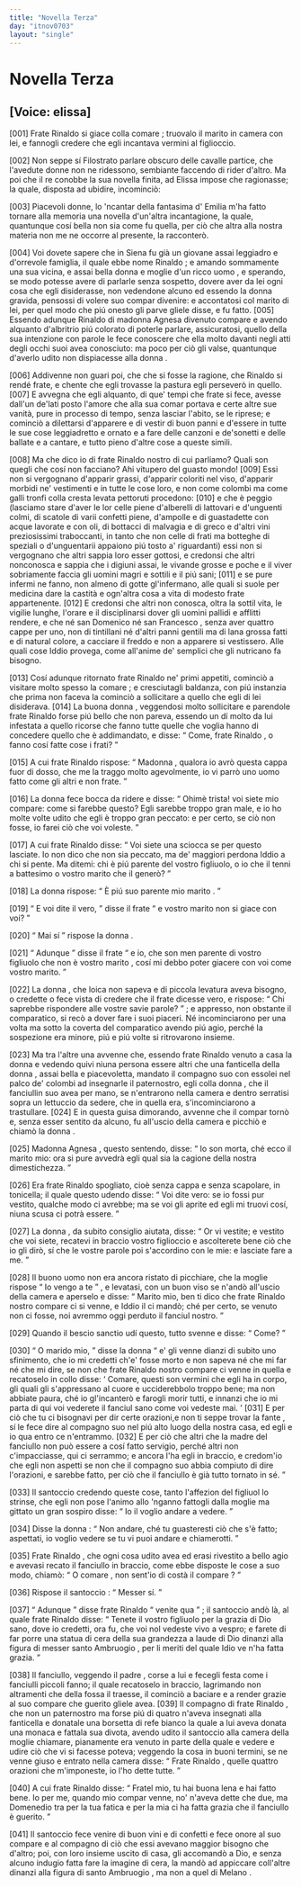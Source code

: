 ```yaml
---
title: "Novella Terza"
day: "itnov0703"
layout: "single"
---
```

<div id="nov0703" type="novella" who="elissa">
 <h1>
  Novella Terza
 </h1>
 <p>
  <h2>
   [Voice: elissa]
  </h2>
 </p>
 <argument>
  <p>
   <a name="p07030001">
    [001]
   </a>
   <name persref="fraterinaldo" type="person">
    Frate Rinaldo
   </name>
   si giace colla
   <name persref="agnesa" type="person">
    comare
   </name>
   ; truovalo il
   <name persref="marito-0703" type="person">
    marito
   </name>
   in camera con lei, e fannogli credere che egli incantava vermini al figlioccio.
  </p>
 </argument>
 <div3 type="commentary" who="author">
  <p>
   <a name="p07030002">
    [002]
   </a>
   Non seppe s&iacute;
   <name persref="filostrato" type="person">
    Filostrato
   </name>
   parlare obscuro delle cavalle partice, che l'avedute donne non ne ridessono, sembiante faccendo di rider d'altro. Ma poi che il re conobbe la sua novella finita, ad Elissa impose che ragionasse; la quale, disposta ad ubidire, incominci&ograve;:
  </p>
 </div3>
 <div3 type="commentary" who="elissa">
  <p>
   <a name="p07030003">
    [003]
   </a>
   Piacevoli donne, lo 'ncantar della fantasima d'
   <name persref="emilia" type="person">
    Emilia
   </name>
   m'ha fatto tornare alla memoria una novella d'un'altra incantagione, la quale, quantunque cos&iacute; bella non sia come fu quella, per ci&ograve; che altra alla nostra materia non me ne occorre al presente, la racconter&ograve;.
  </p>
 </div3>
 <p>
  <a name="p07030004">
   [004]
  </a>
  Voi dovete sapere che in
  <name placeref="siena" type="place">
   Siena
  </name>
  fu gi&agrave; un giovane assai leggiadro e d'orrevole famiglia, il quale ebbe nome
  <name persref="fraterinaldo" type="person">
   Rinaldo
  </name>
  ; e amando sommamente una sua vicina, e assai bella
  <name persref="agnesa" type="person">
   donna
  </name>
  e moglie d'un ricco
  <name persref="marito-0703" type="person">
   uomo
  </name>
  , e sperando, se modo potesse avere di parlarle senza sospetto, dovere aver da lei ogni cosa che egli disiderasse, non vedendone alcuno ed essendo la
  <name persref="agnesa" type="person">
   donna
  </name>
  gravida, pensossi di volere suo compar divenire: e accontatosi col
  <name persref="marito-0703" type="person">
   marito
  </name>
  di lei, per quel modo che pi&uacute; onesto gli parve gliele disse, e fu fatto.
  <a name="p07030005">
   [005]
  </a>
  Essendo adunque
  <name persref="fraterinaldo" type="person">
   Rinaldo
  </name>
  di madonna
  <name persref="agnesa" type="person">
   Agnesa
  </name>
  divenuto compare e avendo alquanto d'albritrio pi&uacute; colorato di poterle parlare, assicuratosi, quello della sua intenzione con parole le fece conoscere che ella molto davanti negli atti degli occhi suoi avea conosciuto: ma poco per ci&ograve; gli valse, quantunque d'averlo udito non dispiacesse alla
  <name persref="agnesa" type="person">
   donna
  </name>
  .
 </p>
 <p>
  <a name="p07030006">
   [006]
  </a>
  Addivenne non guari poi, che che si fosse la ragione, che
  <name persref="fraterinaldo" type="person">
   Rinaldo
  </name>
  si rend&eacute; frate, e chente che egli trovasse la pastura egli persever&ograve; in quello.
  <a name="p07030007">
   [007]
  </a>
  E avvegna che egli alquanto, di que' tempi che frate si fece, avesse dall'un de'lati posto l'amore che alla sua
  <name persref="agnesa" type="person">
   comar
  </name>
  portava e certe altre sue vanit&agrave;, pure in processo di tempo, senza lasciar l'abito, se le riprese; e cominci&ograve; a dilettarsi d'apparere e di vestir di buon panni e d'essere in tutte le sue cose leggiadretto e ornato e a fare delle canzoni e de'sonetti e delle ballate e a cantare, e tutto pieno d'altre cose a queste simili.
 </p>
 <p>
  <a name="p07030008">
   [008]
  </a>
  Ma che dico io di
  <name persref="fraterinaldo" type="person">
   frate Rinaldo
  </name>
  nostro di cui parliamo? Quali son quegli che cos&iacute; non facciano? Ahi vitupero del guasto mondo!
  <a name="p07030009">
   [009]
  </a>
  Essi non si vergognano d'apparir grassi, d'apparir coloriti nel viso, d'apparir morbidi ne' vestimenti e in tutte le cose loro, e non come colombi ma come galli tronfi colla cresta levata pettoruti procedono:
  <a name="p07030010">
   [010]
  </a>
  e che &egrave; peggio (lasciamo stare d'aver le lor celle piene d'alberelli di lattovari e d'unguenti colmi, di scatole di varii confetti piene, d'ampolle e di guastadette con acque lavorate e con oli, di bottacci di malvagia e di greco e d'altri vini preziosissimi traboccanti, in tanto che non celle di frati ma botteghe di speziali o d'unguentarii appaiono pi&uacute; tosto a' riguardanti) essi non si vergognano che altri sappia loro esser gottosi, e credonsi che altri nonconosca e sappia che i digiuni assai, le vivande grosse e poche e il viver sobriamente faccia gli uomini magri e sottili e il pi&uacute; sani;
  <a name="p07030011">
   [011]
  </a>
  e se pure infermi ne fanno, non almeno di gotte gl'infermano, alle quali si suole per medicina dare la castit&agrave; e ogn'altra cosa a vita di modesto frate appartenente.
  <a name="p07030012">
   [012]
  </a>
  E credonsi che altri non conosca, oltra la sottil vita, le vigilie lunghe, l'orare e il disciplinarsi dover gli uomini pallidi e afflitti rendere, e che n&eacute;
  <name persref="santodomenico" type="person">
   san Domenico
  </name>
  n&eacute;
  <name persref="santofrancesco" type="person">
   san Francesco
  </name>
  , senza aver quattro cappe per uno, non di tintillani n&eacute; d'altri panni gentili ma di lana grossa fatti e di natural colore, a cacciare il freddo e non a apparere si vestissero. Alle quali cose Iddio provega, come all'anime de' semplici che gli nutricano fa bisogno.
 </p>
 <p>
  <a name="p07030013">
   [013]
  </a>
  Cos&iacute; adunque ritornato
  <name persref="fraterinaldo" type="person">
   frate Rinaldo
  </name>
  ne' primi appetiti, cominci&ograve; a visitare molto spesso la
  <name persref="agnesa" type="person">
   comare
  </name>
  ; e cresciutagli baldanza, con pi&uacute; instanzia che prima non faceva la cominci&ograve; a sollicitare a quello che egli di lei disiderava.
  <a name="p07030014">
   [014]
  </a>
  La buona
  <name persref="agnesa" type="person">
   donna
  </name>
  , veggendosi molto sollicitare e parendole
  <name persref="fraterinaldo" type="person">
   frate Rinaldo
  </name>
  forse pi&uacute; bello che non pareva, essendo un d&iacute; molto da lui infestata a quello ricorse che fanno tutte quelle che voglia hanno di concedere quello che &egrave; addimandato, e disse:
  <q direct="unspecified" who="agnesa">
   Come,
   <name persref="fraterinaldo" type="person">
    frate Rinaldo
   </name>
   , o fanno cos&iacute; fatte cose i frati?
  </q>
 </p>
 <p>
  <a name="p07030015">
   [015]
  </a>
  A cui
  <name persref="fraterinaldo" type="person">
   frate Rinaldo
  </name>
  rispose:
  <q direct="unspecified" who="fraterinaldo">
   <name persref="agnesa" type="person">
    Madonna
   </name>
   , qualora io avr&ograve; questa cappa fuor di dosso, che me la traggo molto agevolmente, io vi parr&ograve; uno uomo fatto come gli altri e non frate.
  </q>
 </p>
 <p>
  <a name="p07030016">
   [016]
  </a>
  La
  <name persref="agnesa" type="person">
   donna
  </name>
  fece bocca da ridere e disse:
  <q direct="unspecified" who="agnesa">
   Ohim&egrave; trista! voi siete mio compare: come si farebbe questo? Egli sarebbe troppo gran male, e io ho molte volte udito che egli &egrave; troppo gran peccato: e per certo, se ci&ograve; non fosse, io farei ci&ograve; che voi voleste.
  </q>
 </p>
 <p>
  <a name="p07030017">
   [017]
  </a>
  A cui
  <name persref="fraterinaldo" type="person">
   frate Rinaldo
  </name>
  disse:
  <q direct="unspecified" who="fraterinaldo">
   Voi siete una sciocca se per questo lasciate. Io non dico che non sia peccato, ma de' maggiori perdona Iddio a chi si pente. Ma ditemi: chi &egrave; pi&uacute; parente del vostro figliuolo, o io che il tenni a battesimo o vostro
   <name persref="marito-0703" type="person">
    marito
   </name>
   che il gener&ograve;?
  </q>
 </p>
 <p>
  <a name="p07030018">
   [018]
  </a>
  La
  <name persref="agnesa" type="person">
   donna
  </name>
  rispose:
  <q direct="unspecified" who="agnesa">
   &Egrave; pi&uacute; suo parente mio
   <name persref="marito-0703" type="person">
    marito
   </name>
   .
  </q>
 </p>
 <p>
  <a name="p07030019">
   [019]
  </a>
  <q direct="unspecified" who="fraterinaldo">
   E voi dite il vero,
  </q>
  disse
  <name persref="fraterinaldo" type="person">
   il frate
  </name>
  <q direct="unspecified">
   e vostro
   <name persref="marito-0703" type="person">
    marito
   </name>
   non si giace con voi?
  </q>
 </p>
 <p>
  <a name="p07030020">
   [020]
  </a>
  <q direct="unspecified" who="agnesa">
   Mai s&iacute;
  </q>
  rispose la
  <name persref="agnesa" type="person">
   donna
  </name>
  .
 </p>
 <p>
  <a name="p07030021">
   [021]
  </a>
  <q direct="unspecified" who="fraterinaldo">
   Adunque
  </q>
  disse
  <name persref="fraterinaldo" type="person">
   il frate
  </name>
  <q direct="unspecified">
   e io, che son men parente di vostro figliuolo che non &egrave; vostro
   <name persref="marito-0703" type="person">
    marito
   </name>
   , cos&iacute; mi debbo poter giacere con voi come vostro marito.
  </q>
 </p>
 <p>
  <a name="p07030022">
   [022]
  </a>
  La
  <name persref="agnesa" type="person">
   donna
  </name>
  , che loica non sapeva e di piccola levatura aveva bisogno, o credette o fece vista di credere che il frate dicesse vero, e rispose:
  <q direct="unspecified" who="agnesa">
   Chi saprebbe rispondere alle vostre savie parole?
  </q>
  ; e appresso, non obstante il comparatico, si rec&ograve; a dover fare i suoi piaceri. N&eacute; incominciarono per una volta ma sotto la coverta del comparatico avendo pi&uacute; agio, perch&eacute; la sospezione era minore, pi&uacute; e pi&uacute; volte si ritrovarono insieme.
 </p>
 <p>
  <a name="p07030023">
   [023]
  </a>
  Ma tra l'altre una avvenne che, essendo
  <name persref="fraterinaldo" type="person">
   frate Rinaldo
  </name>
  venuto a casa la
  <name persref="agnesa" type="person">
   donna
  </name>
  e vedendo quivi niuna persona essere altri che una
  <name persref="fante-0703" type="person">
   fanticella
  </name>
  della
  <name persref="agnesa" type="person">
   donna
  </name>
  , assai bella e piacevoletta, mandato il
  <name persref="compagno-0703" type="person">
   compagno
  </name>
  suo con essolei nel palco de' colombi ad insegnarle il paternostro, egli colla
  <name persref="agnesa" type="person">
   donna
  </name>
  , che il fanciullin suo avea per mano, se n'entrarono nella camera e dentro serratisi sopra un lettuccio da sedere, che in quella era, s'incominciarono a trastullare.
  <a name="p07030024">
   [024]
  </a>
  E in questa guisa dimorando, avvenne che
  <name persref="marito-0703" type="person">
   il compar
  </name>
  torn&ograve; e, senza esser sentito da alcuno, fu all'uscio della camera e picchi&ograve; e chiam&ograve; la
  <name persref="agnesa" type="person">
   donna
  </name>
  .
 </p>
 <p>
  <a name="p07030025">
   [025]
  </a>
  Madonna
  <name persref="agnesa" type="person">
   Agnesa
  </name>
  , questo sentendo, disse:
  <q direct="unspecified" who="agnesa">
   Io son morta, ch&eacute; ecco
   <name persref="marito-0703" type="person">
    il marito
   </name>
   mio: ora si pure avvedr&agrave; egli qual sia la cagione della nostra dimestichezza.
  </q>
 </p>
 <p>
  <a name="p07030026">
   [026]
  </a>
  Era
  <name persref="fraterinaldo" type="person">
   frate Rinaldo
  </name>
  spogliato, cio&egrave; senza cappa e senza scapolare, in tonicella; il quale questo udendo disse:
  <q direct="unspecified" who="fraterinaldo">
   Voi dite vero: se io fossi pur vestito, qualche modo ci avrebbe; ma se voi gli aprite ed egli mi truovi cos&iacute;, niuna scusa ci potr&agrave; essere.
  </q>
 </p>
 <p>
  <a name="p07030027">
   [027]
  </a>
  La
  <name persref="agnesa" type="person">
   donna
  </name>
  , da subito consiglio aiutata, disse:
  <q direct="unspecified" who="agnesa">
   Or vi vestite; e vestito che voi siete, recatevi in braccio vostro figlioccio e ascolterete bene ci&ograve; che io gli dir&ograve;, s&iacute; che le vostre parole poi s'accordino con le mie: e lasciate fare a me.
  </q>
 </p>
 <p>
  <a name="p07030028">
   [028]
  </a>
  Il buono
  <name persref="marito-0703" type="person">
   uomo
  </name>
  non era ancora ristato di picchiare, che la moglie rispose
  <q direct="unspecified" who="agnesa">
   Io vengo a te
  </q>
  , e levatasi, con un buon viso se n'and&ograve; all'uscio della camera e aperselo e disse:
  <q direct="unspecified">
   <name persref="marito-0703" type="person">
    Marito
   </name>
   mio, ben ti dico che
   <name persref="fraterinaldo" type="person">
    frate Rinaldo
   </name>
   nostro compare ci si venne, e Iddio il ci mand&ograve;; ch&eacute; per certo, se venuto non ci fosse, noi avremmo oggi perduto il fanciul nostro.
  </q>
 </p>
 <p>
  <a name="p07030029">
   [029]
  </a>
  Quando il
  <name persref="marito-0703" type="person">
   bescio sanctio
  </name>
  ud&iacute; questo, tutto svenne e disse:
  <q direct="unspecified" who="marito-0703">
   Come?
  </q>
 </p>
 <p>
  <a name="p07030030">
   [030]
  </a>
  <q direct="unspecified" who="agnesa">
   O
   <name persref="marito-0703" type="person">
    marido
   </name>
   mio,
  </q>
  disse la
  <name persref="agnesa" type="person">
   donna
  </name>
  <q direct="unspecified">
   e' gli venne dianzi di subito uno sfinimento, che io mi credetti ch'e' fosse morto e non sapeva n&eacute; che mi far n&eacute; che mi dire, se non che
   <name persref="fraterinaldo" type="person">
    frate Rinaldo
   </name>
   nostro compare ci venne in quella e recatoselo in collo disse:
   <q direct="unspecified" who="fraterinaldo">
    Comare, questi son vermini che egli ha in corpo, gli quali gli s'appressano al cuore e ucciderebbolo troppo bene; ma non abbiate paura, ch&eacute; io gl'incanter&ograve; e farogli morir tutti, e innanzi che io mi parta di qui voi vederete il fanciul sano come voi vedeste mai.
   </q>
   <a name="p07030031">
    [031]
   </a>
   E per ci&ograve; che tu ci bisognavi per dir certe orazioni,e non ti seppe trovar
   <name persref="fante-0703" type="person">
    la fante
   </name>
   , s&iacute; le fece dire al
   <name persref="compagno-0703" type="person">
    compagno
   </name>
   suo nel pi&uacute; alto luogo della nostra casa, ed egli e io qua entro ce n'entrammo.
   <a name="p07030032">
    [032]
   </a>
   E per ci&ograve; che altri che la madre del fanciullo non pu&ograve; essere a cos&iacute; fatto servigio, perch&eacute; altri non c'impacciasse, qui ci serrammo; e ancora l'ha egli in braccio, e credom'io che egli non aspetti se non che il compagno suo abbia compiuto di dire l'orazioni, e sarebbe fatto, per ci&ograve; che il fanciullo &egrave; gi&agrave; tutto tornato in s&eacute;.
  </q>
 </p>
 <p>
  <a name="p07030033">
   [033]
  </a>
  Il
  <name persref="marito-0703" type="person">
   santoccio
  </name>
  credendo queste cose, tanto l'affezion del figliuol lo strinse, che egli non pose l'animo allo 'nganno fattogli dalla
  <name persref="agnesa" type="person">
   moglie
  </name>
  ma gittato un gran sospiro disse:
  <q direct="unspecified" who="marito-0703">
   Io il voglio andare a vedere.
  </q>
 </p>
 <p>
  <a name="p07030034">
   [034]
  </a>
  Disse la
  <name persref="agnesa" type="person">
   donna
  </name>
  :
  <q direct="unspecified" who="agnesa">
   Non andare, ch&eacute; tu guasteresti ci&ograve; che s'&egrave; fatto; aspettati, io voglio vedere se tu vi puoi andare e chiamerotti.
  </q>
 </p>
 <p>
  <a name="p07030035">
   [035]
  </a>
  <name persref="fraterinaldo" type="person">
   Frate Rinaldo
  </name>
  , che ogni cosa udito avea ed erasi rivestito a bello agio e avevasi recato il fanciullo in braccio, come ebbe disposte le cose a suo modo, chiam&ograve;:
  <q direct="unspecified" who="fraterinaldo">
   O
   <name persref="agnesa" type="person">
    comare
   </name>
   , non sent'io di cost&agrave; il
   <name persref="marito-0703" type="person">
    compare
   </name>
   ?
  </q>
 </p>
 <p>
  <a name="p07030036">
   [036]
  </a>
  Rispose
  <name persref="marito-0703" type="person">
   il santoccio
  </name>
  :
  <q direct="unspecified" who="marito-0703">
   Messer s&iacute;.
  </q>
 </p>
 <p>
  <a name="p07030037">
   [037]
  </a>
  <q direct="unspecified" who="fraterinaldo">
   Adunque
  </q>
  disse
  <name persref="fraterinaldo" type="person">
   frate Rinaldo
  </name>
  <q direct="unspecified">
   venite qua
  </q>
  ;
  <name persref="marito-0703" type="person">
   il santoccio
  </name>
  and&ograve; l&agrave;, al quale
  <name persref="fraterinaldo" type="person">
   frate Rinaldo
  </name>
  disse:
  <q direct="unspecified">
   Tenete il vostro figliuolo per la grazia di Dio sano, dove io credetti, ora fu, che voi nol vedeste vivo a vespro; e farete di far porre una statua di cera della sua grandezza a laude di Dio dinanzi alla figura di messer
   <name persref="santoambruogio" type="person">
    santo Ambruogio
   </name>
   , per li meriti del quale Idio ve n'ha fatta grazia.
  </q>
 </p>
 <p>
  <a name="p07030038">
   [038]
  </a>
  Il fanciullo, veggendo
  <name persref="marito-0703" type="person">
   il padre
  </name>
  , corse a lui e fecegli festa come i fanciulli piccoli fanno; il quale recatoselo in braccio, lagrimando non altramenti che della fossa il traesse, il cominci&ograve; a baciare e a render grazie al suo compare che guerito gliele avea.
  <a name="p07030039">
   [039]
  </a>
  <name persref="compagno-0703" type="person">
   Il compagno
  </name>
  di
  <name persref="fraterinaldo" type="person">
   frate Rinaldo
  </name>
  , che non un paternostro ma forse pi&uacute; di quatro n'aveva insegnati alla
  <name persref="fante-0703" type="person">
   fanticella
  </name>
  e donatale una borsetta di refe bianco la quale a lui aveva donata una monaca e fattala sua divota, avendo udito
  <name persref="marito-0703" type="person">
   il santoccio
  </name>
  alla camera della
  <name persref="agnesa" type="person">
   moglie
  </name>
  chiamare, pianamente era venuto in parte della quale e vedere e udire ci&ograve; che vi si facesse poteva; veggendo la cosa in buoni termini, se ne venne giuso e entrato nella camera disse:
  <q direct="unspecified" who="compagno-0703">
   <name persref="fraterinaldo" type="person">
    Frate Rinaldo
   </name>
   , quelle quattro orazioni che m'imponeste, io l'ho dette tutte.
  </q>
 </p>
 <p>
  <a name="p07030040">
   [040]
  </a>
  A cui
  <name persref="fraterinaldo" type="person">
   frate Rinaldo
  </name>
  disse:
  <q direct="unspecified" who="fraterinaldo">
   <name persref="compagno-0703" type="person">
    Fratel
   </name>
   mio, tu hai buona lena e hai fatto bene. Io per me, quando mio compar venne, no' n'aveva dette che due, ma Domenedio tra per la tua fatica e per la mia ci ha fatta grazia che il fanciullo &egrave; guerito.
  </q>
 </p>
 <p>
  <a name="p07030041">
   [041]
  </a>
  <name persref="marito-0703" type="person">
   Il santoccio
  </name>
  fece venire di buon vini e di confetti e fece onore al suo
  <name persref="fraterinaldo" type="person">
   compare
  </name>
  e al
  <name persref="compagno-0703" type="person">
   compagno
  </name>
  di ci&ograve; che essi avevano maggior bisogno che d'altro; poi, con loro insieme uscito di casa, gli accomand&ograve; a Dio, e senza alcuno indugio fatta fare la imagine di cera, la mand&ograve; ad appiccare coll'altre dinanzi alla figura di
  <name persref="santoambruogio" type="person">
   santo Ambruogio
  </name>
  , ma non a quel di
  <name placeref="milano" type="place">
   Melano
  </name>
  .
 </p>
</div>